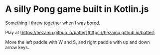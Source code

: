 # A silly Pong game built in Kotlin.js

Something I threw together when I was bored.

Play at [https://hezamu.github.io/batter](https://hezamu.github.io/batter)

Move the left paddle with W and S, and right paddle with up and down arrow keys.